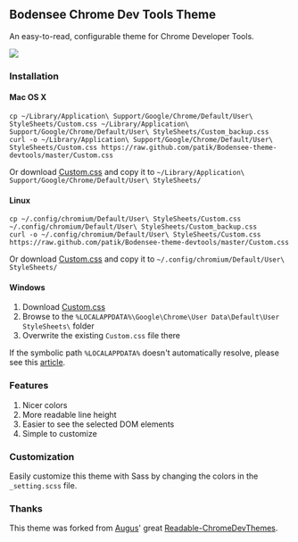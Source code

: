 ## Bodensee Chrome Dev Tools Theme

An easy-to-read, configurable theme for Chrome Developer Tools.

![](https://raw.github.com/patik/Bodensee-theme-devtools/master/screenshots/inspect-panel.png)

### Installation

#### Mac OS X

```
cp ~/Library/Application\ Support/Google/Chrome/Default/User\ StyleSheets/Custom.css ~/Library/Application\ Support/Google/Chrome/Default/User\ StyleSheets/Custom_backup.css
curl -o ~/Library/Application\ Support/Google/Chrome/Default/User\ StyleSheets/Custom.css https://raw.github.com/patik/Bodensee-theme-devtools/master/Custom.css
```

Or download <a href="https://raw.github.com/patik/Bodensee-theme-devtools/master/Custom.css" target="_black">Custom.css</a> and copy it to `~/Library/Application\ Support/Google/Chrome/Default/User\ StyleSheets/`

#### Linux

```
cp ~/.config/chromium/Default/User\ StyleSheets/Custom.css ~/.config/chromium/Default/User\ StyleSheets/Custom_backup.css
curl -o ~/.config/chromium/Default/User\ StyleSheets/Custom.css https://raw.github.com/patik/Bodensee-theme-devtools/master/Custom.css
```

Or download <a href="https://raw.github.com/patik/Bodensee-theme-devtools/master/Custom.css" target="_black">Custom.css</a> and copy it to `~/.config/chromium/Default/User\ StyleSheets/`

#### Windows

1. Download <a href="https://raw.github.com/patik/Bodensee-theme-devtools/master/Custom.css" target="_black">Custom.css</a>
2. Browse to the `%LOCALAPPDATA%\Google\Chrome\User Data\Default\User StyleSheets\` folder
3. Overwrite the existing `Custom.css` file there

If the symbolic path `%LOCALAPPDATA%` doesn't automatically resolve, please see this [article](http://www.blogtechnika.com/what-is-application-data-folder-in-windows-7/).

### Features ###
1. Nicer colors
2. More readable line height
3. Easier to see the selected DOM elements
4. Simple to customize

### Customization ###
Easily customize this theme with Sass by changing the colors in the `_setting.scss` file.

### Thanks

This theme was forked from [Augus](https://github.com/Augus)' great [Readable-ChromeDevThemes](https://github.com/Augus/Readable-ChromeDevThemes).

